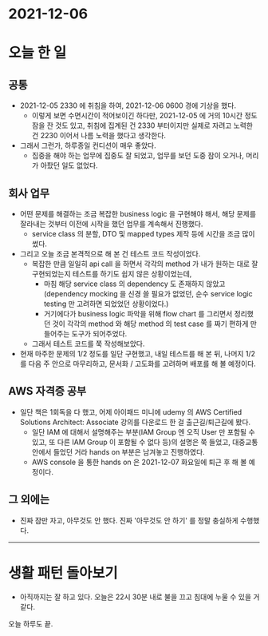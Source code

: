 # 2021-12-06

# 오늘 한 일

## 공통

- 2021-12-05 2330 에 취침을 하여, 2021-12-06 0600 경에 기상을 했다.
    - 이렇게 보면 수면시간이 적어보이긴 하다만, 2021-12-05 에 거의 10시간 정도 잠을 잔 것도 있고, 취침에 집계된 건 2330 부터이지만 실제로 자려고 노력한 건 2230 이어서 나름 노력을 했다고 생각한다.
- 그래서 그런가, 하루종일 컨디션이 매우 좋았다.
    - 집중을 해야 하는 업무에 집중도 잘 되었고, 업무를 보던 도중 잠이 오거나, 머리가 아팠던 일도 없었다.

## 회사 업무

- 어떤 문제를 해결하는 조금 복잡한 business logic 을 구현해야 해서, 해당 문제를 잘라내는 것부터 이전에 시작을 했던 업무를 계속해서 진행했다.
    - service class 의 분할, DTO 및 mapped types 제작 등에 시간을 조금 많이 썼다.
- 그리고 오늘 조금 본격적으로 해 본 건 테스트 코드 작성이었다.
    - 복잡한 만큼 일일히 api call 을 하면서 각각의 method 가 내가 원하는 대로 잘 구현되었는지 테스트를 하기도 쉽지 않은 상황이었는데,
        - 마침 해당 service class 의 dependency 도 존재하지 않았고 (dependency mocking 을 신경 쓸 필요가 없었던, 순수 service logic testing 만 고려하면 되었었던 상황이었다.)
        - 거기에다가 business logic 파악을 위해 flow chart 를 그리면서 정리했던 것이 각각의 method 와 해당 method 의 test case 를 짜기 편하게 만들어주는 도구가 되어주었다.
    - 그래서 테스트 코드를 쭉 작성해보았다.
- 현재 마주한 문제의 1/2 정도를 일단 구현했고, 내일 테스트를 해 본 뒤, 나머지 1/2 를 다음 주 안으로 마무리하고, 문서화 / 고도화를 고려하며 배포를 해 볼 예정이다.

## AWS 자격증 공부

- 일단 책은 1회독을 다 했고, 어제 아이패드 미니에 udemy 의 AWS Certified Solutions Architect: Associate 강의를 다운로드 한 걸 출근길/퇴근길에 봤다.
    - 일단 IAM 에 대해서 설명해주는 부분(IAM Group 엔 오직 User 만 포함될 수 있고, 또 다른 IAM Group 이 포함될 수 없다 등)의 설명은 쭉 들었고, 대중교통 안에서 들었던 거라 hands on 부분은 남겨놓고 진행하였다.
    - AWS console 을 통한 hands on 은 2021-12-07 화요일에 퇴근 후 해 볼 예정이다.

## 그 외에는

- 진짜 잠만 자고, 아무것도 안 했다. 진짜 '아무것도 안 하기' 를 정말 충실하게 수행했다.

---

# 생활 패턴 돌아보기

- 아직까지는 잘 하고 있다. 오늘은 22시 30분 내로 불을 끄고 침대에 누울 수 있을 거 같다.

오늘 하루도 끝.